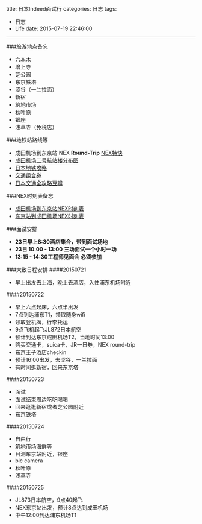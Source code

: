 title: 日本Indeed面试行
categories: 日志
tags:
- 日志
- Life
date: 2015-07-19 22:46:00
---

###旅游地点备忘
- 六本木
- 增上寺
- 芝公园
- 东京铁塔
- 涩谷（一兰拉面）
- 新宿
- 筑地市场
- 秋叶原
- 银座
- 浅草寺（免税店）

<!--more-->

###地铁站路线等
- 成田机场到东京站 NEX **Round-Trip** [NEX特快](http://www.jreast.co.jp/sc/nex/index.html) 
- [成田机场二号航站楼分布图](http://www.jreast.co.jp/e/stations/e611.html)
- [日本地铁攻略](http://blog.sina.com.cn/s/blog_7e412aba0100slql.html)
- [交通组合券](http://www.douban.com/note/235808059/)
- [日本交通全攻略豆瓣](http://www.douban.com/note/235757264/)

###NEX时刻表备忘
- [成田机场到东京站NEX时刻表](http://www.eki-net.com/pc/jreast-shinkansen-reservation/english/wb/common/timetable/e_nex_u/04.html)
- [东京站到成田机场NEX时刻表](http://www.eki-net.com/pc/jreast-shinkansen-reservation/english/wb/common/timetable/e_nex_d/index.html)

###面试安排
- **23日早上8:30酒店集合，带到面试场地**
- **23日 10:00 - 13:00 三场面试一个小时一场**
- **13:15 - 14:30工程师见面会 必须参加**

###大致日程安排
####20150721
- 早上出发去上海，晚上去酒店，入住浦东机场附近

####20150722
- 早上六点起床，六点半出发
- 7点到达浦东T1，领取随身wifi
- 领取登机牌，行李托运
- 9点飞机起飞JL872日本航空
- 预计到达东京成田机场T2，当地时间13:00
- 购买交通卡，suica卡，JR一日券，NEX round-trip
- 东京王子酒店checkin
- 预计16:00出发，去涩谷，一兰拉面
- 有时间逛新宿，回来东京塔

####20150723
- 面试
- 面试结束周边吃吃喝喝
- 回来逛逛新宿或者芝公园附近
- 东京铁塔

####20150724
- 自由行
- 筑地市场海鲜等
- 目测东京站附近，银座
- bic camera
- 秋叶原
- 浅草寺

####20150725
- JL873日本航空，9点40起飞
- NEX东京站出发，预计8点达到成田机场
- 中午12:00到达浦东机场T1

